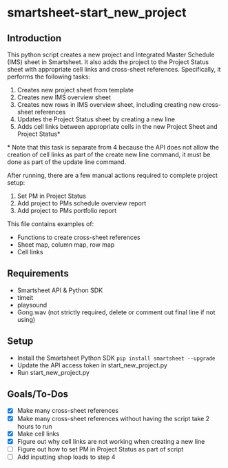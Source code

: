 # smartsheet-start_new_project
## Introduction
This python script creates a new project and Integrated Master Schedule (IMS) sheet in Smartsheet.  It also adds the project to the Project Status sheet with appropriate cell links and cross-sheet references.  Specifically, it performs the following tasks:

1. Creates new project sheet from template
2. Creates new IMS overview sheet
3. Creates new rows in IMS overview sheet, including creating new cross-sheet references
4. Updates the Project Status sheet by creating a new line
5. Adds cell links between appropriate cells in the new Project Sheet and Project Status*

\* Note that this task is separate from 4 because the API does not allow the creation of cell links as part of the create new line command, it must be done as part of the update line command.

After running, there are a few manual actions required to complete project setup:
1. Set PM in Project Status
2. Add project to PMs schedule overview report
3. Add project to PMs portfolio report

This file contains examples of:
* Functions to create cross-sheet references
* Sheet map, column map, row map
* Cell links

## Requirements
* Smartsheet API & Python SDK
* timeit
* playsound
* Gong.wav (not strictly required, delete or comment out final line if not using)

## Setup
* Install the Smartsheet Python SDK `pip install smartsheet --upgrade`
* Update the API access token in start_new_project.py
* Run start_new_project.py

## Goals/To-Dos
- [x] Make many cross-sheet references
- [x] Make many cross-sheet references without having the script take 2 hours to run
- [x] Make cell links
- [x] Figure out why cell links are not working when creating a new line
- [ ] Figure out how to set PM in Project Status as part of script
- [ ] Add inputting shop loads to step 4
